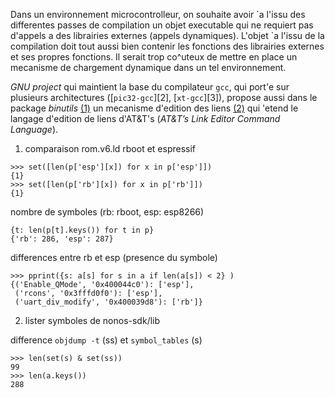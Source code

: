 Dans un environnement microcontrolleur, on souhaite avoir \`a l'issu
des differentes passes de compilation un objet executable qui ne requiert
pas d'appels a des librairies externes (appels dynamiques).
L'objet \`a l'issu de la compilation doit tout aussi bien contenir
les fonctions des librairies externes et ses propres fonctions.
Il serait trop co\^uteux de mettre en place un mecanisme de chargement
dynamique dans un tel environnement.

*GNU project* qui maintient la base du compilateur `gcc`, qui
port\'e sur plusieurs architectures ([`pic32-gcc`][2], [`xt-gcc`][3]),
propose aussi dans le package *binutils* [(1)][1]
un mecanisme d'edition des liens [(2)][4] qui \'etend le langage
d'edition de liens d'AT&T's (*AT&T’s Link Editor Command Language*).

1. comparaison rom.v6.ld rboot et espressif

```
>>> set([len(p['esp'][x]) for x in p['esp']])
{1}
>>> set([len(p['rb'][x]) for x in p['rb']])
{1}
```

nombre de symboles (rb: rboot, esp: esp8266)
```
{t: len(p[t].keys()) for t in p}
{'rb': 286, 'esp': 287}
```

differences entre rb et esp (presence du symbole)
```
>>> pprint({s: a[s] for s in a if len(a[s]) < 2} )
{('Enable_QMode', '0x400044c0'): ['esp'],
 ('rcons', '0x3fffd0f0'): ['esp'],
 ('uart_div_modify', '0x400039d8'): ['rb']}
```

2. lister symboles de nonos-sdk/lib

difference `objdump -t` (ss) et `symbol_tables` (s)
```
>>> len(set(s) & set(ss))
99
>>> len(a.keys())
288
```


[1]: https://www.gnu.org/software/binutils/
[4]: https://sourceware.org/binutils/docs/ld/Overview.html#Overview
